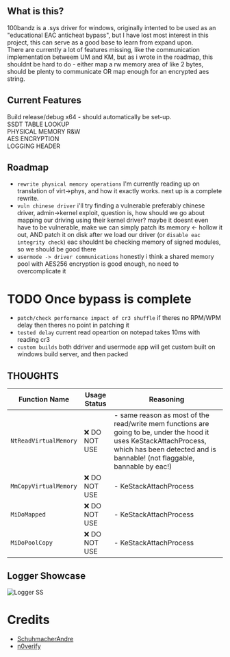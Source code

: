 ## What is this?
100bandz is a .sys driver for windows, originally intented to be used as an "educational EAC anticheat bypass", but I have lost most interest in this project, this can serve as a good base to learn from expand upon.  
There are currently a lot of features missing, like the communication implementation betweem UM and KM, but as i wrote in the roadmap, this shouldnt be hard to do - either map a rw memory area of like 2 bytes, should be plenty to communicate OR map enough for an encrypted aes string.

## Current Features
Build release/debug x64 - should automatically be set-up.  
SSDT TABLE LOOKUP  
PHYSICAL MEMORY R&W  
AES ENCRYPTION  
LOGGING HEADER  

## Roadmap
* `rewrite physical memory operations` I'm currently reading up on translation of virt->phys, and how it exactly works. next up is a complete rewrite.
* `vuln chinese driver` i'll try finding a vulnerable preferably chinese driver, admin->kernel exploit, question is, how should we go about mapping our driving using their kernel driver? maybe it doesnt even have to be vulnerable, make we can simply patch its memory <- hollow it out, AND patch it on disk after we load our driver (or `disable eac integrity check`) eac shouldnt be checking memory of signed modules, so we should be good there
* `usermode -> driver communications` honestly i think a shared memory pool with AES256 encryption is good enough, no need to overcomplicate it

# TODO Once bypass is complete
* `patch/check performance impact of cr3 shuffle` if theres no RPM/WPM delay then theres no point in patching it
* `tested delay` current read opeartion on notepad takes 10ms with reading cr3
* `custom builds` both ddriver and usermode app will get custom built on windows build server, and then packed
  
## THOUGHTS
| Function Name | Usage Status | Reasoning |
|--------------|--------------|-----------|
| `NtReadVirtualMemory` | ❌ DO NOT USE | - same reason as most of the read/write mem functions are going to be, under the hood it uses KeStackAttachProcess, which has been detected and is bannable! (not flaggable, bannable by eac!) |
| `MmCopyVirtualMemory` | ❌ DO NOT USE | - KeStackAttachProcess |
| `MiDoMapped` | ❌ DO NOT USE | - KeStackAttachProcess |
| `MiDoPoolCopy` | ❌ DO NOT USE | - KeStackAttachProcess |

## Logger Showcase
![Logger SS](https://i.ibb.co/X5cSZpd/image.png)


# Credits
- [SchuhmacherAndre](https://github.com/SchuhmacherAndre)
- [n0verify](https://github.com/n0verify)
